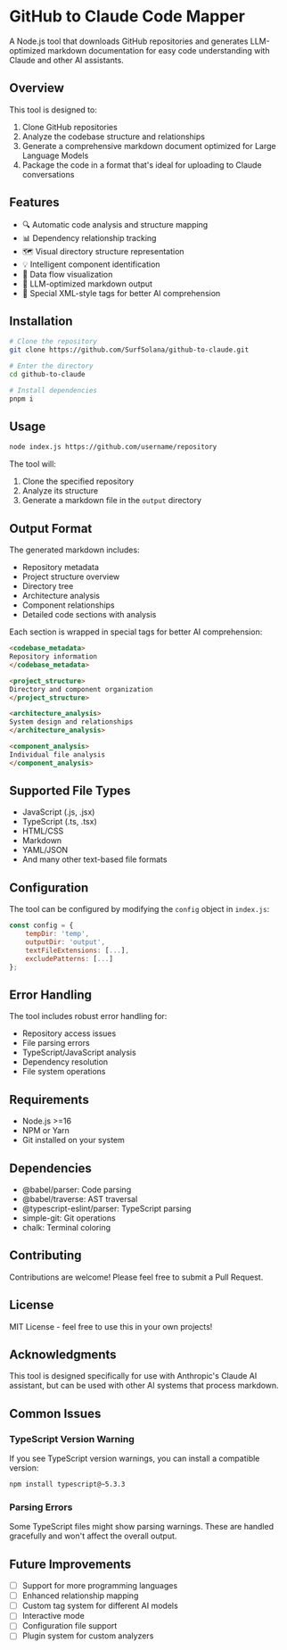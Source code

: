 # GitHub to Claude Code Mapper

A Node.js tool that downloads GitHub repositories and generates LLM-optimized markdown documentation for easy code understanding with Claude and other AI assistants.

## Overview

This tool is designed to:
1. Clone GitHub repositories
2. Analyze the codebase structure and relationships
3. Generate a comprehensive markdown document optimized for Large Language Models
4. Package the code in a format that's ideal for uploading to Claude conversations

## Features

- 🔍 Automatic code analysis and structure mapping
- 📊 Dependency relationship tracking
- 🗺️ Visual directory structure representation
- 💡 Intelligent component identification
- 🔗 Data flow visualization
- 📝 LLM-optimized markdown output
- 🎯 Special XML-style tags for better AI comprehension

## Installation

```bash
# Clone the repository
git clone https://github.com/SurfSolana/github-to-claude.git

# Enter the directory
cd github-to-claude

# Install dependencies
pnpm i
```

## Usage

```bash
node index.js https://github.com/username/repository
```

The tool will:
1. Clone the specified repository
2. Analyze its structure
3. Generate a markdown file in the `output` directory

## Output Format

The generated markdown includes:
- Repository metadata
- Project structure overview
- Directory tree
- Architecture analysis
- Component relationships
- Detailed code sections with analysis

Each section is wrapped in special tags for better AI comprehension:
```markdown
<codebase_metadata>
Repository information
</codebase_metadata>

<project_structure>
Directory and component organization
</project_structure>

<architecture_analysis>
System design and relationships
</architecture_analysis>

<component_analysis>
Individual file analysis
</component_analysis>
```

## Supported File Types

- JavaScript (.js, .jsx)
- TypeScript (.ts, .tsx)
- HTML/CSS
- Markdown
- YAML/JSON
- And many other text-based file formats

## Configuration

The tool can be configured by modifying the `config` object in `index.js`:

```javascript
const config = {
    tempDir: 'temp',
    outputDir: 'output',
    textFileExtensions: [...],
    excludePatterns: [...]
};
```

## Error Handling

The tool includes robust error handling for:
- Repository access issues
- File parsing errors
- TypeScript/JavaScript analysis
- Dependency resolution
- File system operations

## Requirements

- Node.js >=16
- NPM or Yarn
- Git installed on your system

## Dependencies

- @babel/parser: Code parsing
- @babel/traverse: AST traversal
- @typescript-eslint/parser: TypeScript parsing
- simple-git: Git operations
- chalk: Terminal coloring

## Contributing

Contributions are welcome! Please feel free to submit a Pull Request.

## License

MIT License - feel free to use this in your own projects!

## Acknowledgments

This tool is designed specifically for use with Anthropic's Claude AI assistant, but can be used with other AI systems that process markdown.

## Common Issues

### TypeScript Version Warning
If you see TypeScript version warnings, you can install a compatible version:
```bash
npm install typescript@~5.3.3
```

### Parsing Errors
Some TypeScript files might show parsing warnings. These are handled gracefully and won't affect the overall output.

## Future Improvements

- [ ] Support for more programming languages
- [ ] Enhanced relationship mapping
- [ ] Custom tag system for different AI models
- [ ] Interactive mode
- [ ] Configuration file support
- [ ] Plugin system for custom analyzers